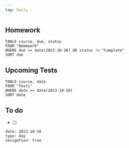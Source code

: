 ```yaml
---
tag: Daily
---
```

## Homework
```dataview
TABLE course, due, status
FROM "Homework" 
WHERE due >= date(2023-10-28) OR status != "Complete"
SORT due
```
## Upcoming Tests
```dataview
TABLE course, date
FROM "Tests" 
WHERE date >= date(2023-10-28)
SORT date
```
## To do
- [ ] 

```gEvent
date: 2023-10-28
type: day
navigation: true
```